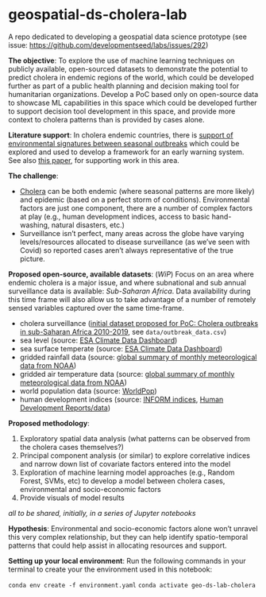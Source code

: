 # geospatial-ds-cholera-lab
A repo dedicated to developing a geospatial data science prototype (see issue: https://github.com/developmentseed/labs/issues/292) 


**The objective**:
To explore the use of machine learning techniques on publicly available, open-sourced datasets to demonstrate the potential to predict cholera in endemic regions of the world, which could be developed further as part of a public health planning and decision making tool for humanitarian organizations. Develop a PoC based only on open-source data to showcase ML capabilities in this space which could be developed further to support decision tool development in this space, and provide more context to cholera patterns than is provided by cases alone.


**Literature support**:
In cholera endemic countries, there is [support of environmental signatures between seasonal outbreaks](https://www.pnas.org/doi/10.1073/pnas.0809654105) which could be explored and used to develop a framework for an early warning system. See also [this paper](https://www.thelancet.com/journals/langlo/article/PIIS2214-109X(22)00007-9/fulltext), for supporting work in this area.


**The challenge**:
* [Cholera](https://www.who.int/news-room/fact-sheets/detail/cholera?gclid=Cj0KCQjw8e-gBhD0ARIsAJiDsaWCrF6A6O7Idtd3X_gOJe1UIYHA-V8Gp2SAtbYTKy6Jwe_UJ9CYUM0aAmToEALw_wcB) can be both endemic (where seasonal patterns are more likely) and epidemic (based on a perfect storm of conditions). Environmental factors are just one component, there are a number of complex factors at play (e.g., human development indices, access to basic hand-washing, natural disasters, etc.)
* Surveillance isn’t perfect, many areas across the globe have varying levels/resources allocated to disease surveillance (as we’ve seen with Covid) so reported cases aren’t always representative of the true picture.

**Proposed open-source, available datasets**: (_WiP_) Focus on an area where endemic cholera is a major issue, and where subnational and sub annual surveillance data is available: _Sub-Saharan Africa_. Data availability during this time frame will also allow us to take advantage of a number of remotely sensed variables captured over the same time-frame.

* cholera surveillance ([initial dataset proposed for PoC: Cholera outbreaks in sub-Saharan Africa 2010-2019](https://github.com/HopkinsIDD/cholera_outbreaks_ssa), see `data/outbreak_data.csv`)
* sea level (source: [ESA Climate Data Dashboard](https://climate.esa.int/en/odp/#/dashboard))
* sea surface temperate (source: [ESA Climate Data Dashboard](https://climate.esa.int/en/odp/#/dashboard))
* gridded rainfall data (source: [global summary of monthly meteorological data from NOAA](https://www.ncdc.noaa.gov/cdo-web/datasets))
* gridded air temperature data (source: [global summary of monthly meteorological data from NOAA](https://www.ncdc.noaa.gov/cdo-web/datasets))
* world population data (source: [WorldPop](https://www.worldpop.org/))
* human development indices (source: [INFORM indices](https://drmkc.jrc.ec.europa.eu/inform-index), [Human Development Reports/data](https://hdr.undp.org/data-center/human-development-index#/indicies/HDI))

**Proposed methodology**:
1. Exploratory spatial data analysis (what patterns can be observed from the cholera cases themselves?)
2. Principal component analysis (or similar) to explore correlative indices and narrow down list of covariate factors entered into the model
3. Exploration of machine learning model approaches (e.g., Random Forest, SVMs, etc) to develop a model between cholera cases, environmental and socio-economic factors
4. Provide visuals of model results

_all to be shared, initially, in a series of Jupyter notebooks_

**Hypothesis**:
Environmental and socio-economic factors alone won’t unravel this very complex relationship, but they can help identify spatio-temporal patterns that could help assist in allocating resources and support.

**Setting up your local environment**:
Run the following commands in your terminal to create your the environment used in this notebook:

`conda env create -f environment.yaml`
`conda activate geo-ds-lab-cholera`



